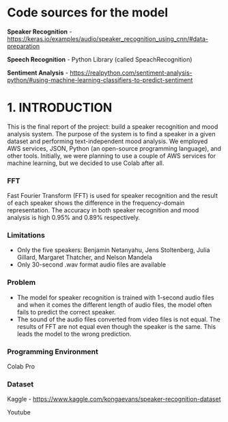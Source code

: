 # Code sources for the model
**Speaker Recognition** - https://keras.io/examples/audio/speaker_recognition_using_cnn/#data-preparation

**Speech Recognition** - Python Library (called SpeachRecognition)

**Sentiment Analysis** - https://realpython.com/sentiment-analysis-python/#using-machine-learning-classifiers-to-predict-sentiment

# 1. INTRODUCTION

This is the final report of the project: build a speaker recognition and mood analysis system. The purpose of the system is to find a speaker in a given dataset and performing text-independent mood analysis. We employed AWS services, JSON, Python (an open-source programming language), and other tools. Initially, we were planning to use a couple of AWS services for machine learning, but we decided to use Colab after all. 

### FFT
Fast Fourier Transform (FFT) is used for speaker recognition and the result of each speaker shows the difference in the frequency-domain representation. The accuracy in both speaker recognition and mood analysis is high 0.95% and 0.89% respectively. 

### Limitations
* Only the five speakers: Benjamin Netanyahu, Jens Stoltenberg, Julia Gillard, Margaret Thatcher, and Nelson Mandela
* Only 30-second .wav format audio files are available 

### Problem 
* The model for speaker recognition is trained with 1-second audio files and when it comes the different length of audio files, the model often fails to predict the correct speaker.
* The sound of the audio files converted from video files is not equal. The results of FFT are not equal even though the speaker is the same. This leads the model to the wrong prediction. 

### Programming Environment
Colab Pro

### Dataset
Kaggle - https://www.kaggle.com/kongaevans/speaker-recognition-dataset

Youtube












